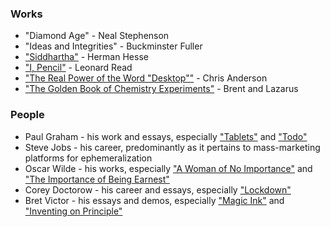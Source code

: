 ### Works

* "Diamond Age" - Neal Stephenson
* "Ideas and Integrities" - Buckminster Fuller
* ["Siddhartha"](http://www.gutenberg.org/files/2500/2500-h/2500-h.htm#2H_4_0001) - Herman Hesse
* ["I, Pencil"](http://c457332.r32.cf2.rackcdn.com/pdf/books/I_Pencil-50th.pdf) - Leonard Read
* ["The Real Power of the Word "Desktop""](https://plus.google.com/105910977869522122580/posts/KgT6EoH9PKq) - Chris Anderson
* ["The Golden Book of Chemistry Experiments"](http://www.scribd.com/doc/21654883/The-Golden-Book-of-Chemistry-Experiments) - Brent and Lazarus

### People

* Paul Graham - his work and essays, especially ["Tablets"](http://www.paulgraham.com/tablets.html) and ["Todo"](http://www.paulgraham.com/todo.html) 
* Steve Jobs - his career, predominantly as it pertains to mass-marketing platforms for ephemeralization
* Oscar Wilde - his works, especially ["A Woman of No Importance"](http://www.gutenberg.org/catalog/world/readfile?fk_files=1443797&pageno=7) and ["The Importance of Being Earnest"](http://www.gutenberg.org/catalog/world/readfile?fk_files=1838478&pageno=3)
* Corey Doctorow - his career and essays, especially ["Lockdown"](http://boingboing.net/2012/01/10/lockdown.html)
* Bret Victor - his essays and demos, especially ["Magic Ink"](http://worrydream.com/MagicInk/) and ["Inventing on Principle"](http://vimeo.com/36579366)
